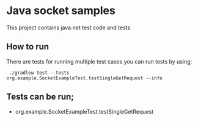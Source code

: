 # Java socket samples
This project contains java.net test code and  tests

## How to run
There are tests for running multiple test cases you can run tests by using;
```
 ./gradlew test --tests org.example.SocketExampleTest.testSingleGetRequest --info
```

## Tests can be run;

- org.example.SocketExampleTest.testSingleGetRequest